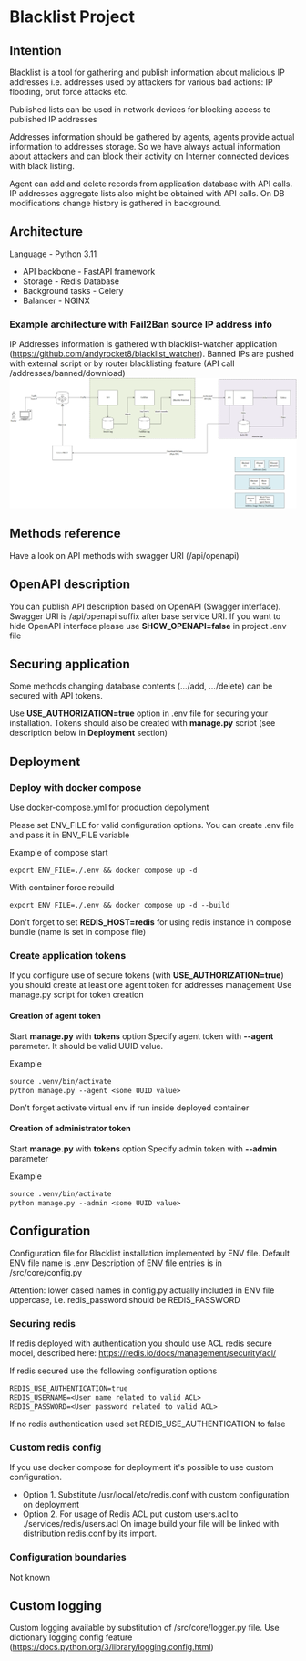 # Blacklist Project
## Intention
Blacklist is a tool for gathering and publish information about malicious IP addresses i.e. addresses used by attackers for various bad actions: IP flooding, brut force attacks etc.

Published lists can be used in network devices for blocking access to published IP addresses

Addresses information should be gathered by agents, agents provide actual information to addresses storage.
So we have always actual information about attackers and can block their activity on Interner connected devices with black listing.

Agent can add and delete records from application database with API calls.
IP addresses aggregate lists also might be obtained with API calls.
On DB modifications change history is gathered in background.

## Architecture
Language - Python 3.11

* API backbone - FastAPI framework
* Storage - Redis Database
* Background tasks - Celery
* Balancer - NGINX

### Example architecture with Fail2Ban source IP address info
IP Addresses information is gathered with blacklist-watcher application (https://github.com/andyrocket8/blacklist_watcher).
Banned IPs are pushed with external script or by router blacklisting feature (API call /addresses/banned/download)
![Blacklist architecture.png](Blacklist%20Architecture.png)

## Methods reference
Have a look on API methods with swagger URI (/api/openapi)

## OpenAPI description
You can publish API description based on OpenAPI (Swagger interface). Swagger URI is /api/openapi suffix after base service URI.
If you want to hide OpenAPI interface please use **SHOW_OPENAPI=false** in project .env file

## Securing application
Some methods changing database contents (.../add, .../delete) can be secured with API tokens.

Use **USE_AUTHORIZATION=true** option in .env file for securing your installation.
Tokens should also be created with **manage.py** script (see description below in **Deployment** section)

## Deployment

### Deploy with docker compose
Use docker-compose.yml for production depolyment

Please set ENV_FILE for valid configuration options. You can create .env file and pass it in ENV_FILE variable

Example of compose start
```
export ENV_FILE=./.env && docker compose up -d
```

With container force rebuild
```
export ENV_FILE=./.env && docker compose up -d --build
```
Don't forget to set **REDIS_HOST=redis** for using redis instance in compose bundle (name is set in compose file)

### Create application tokens
If you configure use of secure tokens (with **USE_AUTHORIZATION=true**) you should create at least one agent token for addresses management
Use manage.py script for token creation

#### Creation of agent token
Start **manage.py** with **tokens** option
Specify agent token with **--agent** parameter. It should be valid UUID value.

Example
```
source .venv/bin/activate
python manage.py --agent <some UUID value>
```
Don't forget activate virtual env if run inside deployed container
#### Creation of administrator token
Start **manage.py** with **tokens** option
Specify admin token with **--admin** parameter

Example
```
source .venv/bin/activate
python manage.py --admin <some UUID value>
```

## Configuration
Configuration file for Blacklist installation implemented by ENV file.
Default ENV file name is .env
Description of ENV file entries is in /src/core/config.py

Attention: lower cased names in config.py actually included in ENV file uppercase, i.e. redis_password should be REDIS_PASSWORD

### Securing redis
If redis deployed with authentication you should use ACL redis secure model, described here: https://redis.io/docs/management/security/acl/

If redis secured use the following configuration options
```
REDIS_USE_AUTHENTICATION=true
REDIS_USERNAME=<User name related to valid ACL>
REDIS_PASSWORD=<User password related to valid ACL>
```

If no redis authentication used set REDIS_USE_AUTHENTICATION to false

### Custom redis config
If you use docker compose for deployment it's possible to use custom configuration.
- Option 1. Substitute /usr/local/etc/redis.conf with custom configuration on deployment
- Option 2. For usage of Redis ACL put custom users.acl to ./services/redis/users.acl
On image build your file will be linked with distribution redis.conf by its import.


### Configuration boundaries
Not known

## Custom logging
Custom logging available by substitution of /src/core/logger.py file. Use dictionary logging config feature (https://docs.python.org/3/library/logging.config.html)
